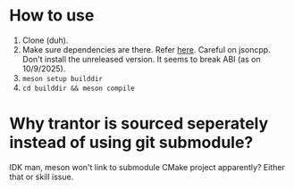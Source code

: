 # How to use
1. Clone (duh).
2. Make sure dependencies are there. Refer [here](https://drogonframework.github.io/drogon-docs/#/ENG/ENG-02-Installation?id=centos-75). Careful on jsoncpp. Don't install the unreleased version. It seems to break ABI (as on 10/9/2025).
3. `meson setup builddir`
4. `cd builddir && meson compile`

# Why trantor is sourced seperately instead of using git submodule?
IDK man, meson won't link to submodule CMake project apparently? Either that or skill issue.
